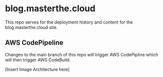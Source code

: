 # blog.masterthe.cloud
This repo serves for the deployment history and content for the blog.masterthe.cloud site.

## AWS CodePipeline
Changes to the main branch of this repo will trigger AWS CodePipline which will then trigger AWS CodeBuild.

[Insert Image Architecture here]
